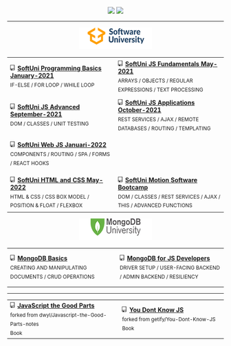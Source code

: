 
<p align="center">
   <img src="https://github-readme-stats.vercel.app/api?username=MiroRuskov&count_private=true&show_icons=true" height="145px" >
   <img src="https://github-readme-stats.vercel.app/api/top-langs/?username=MiroRuskov&layout=compact" height="145px" >
</p>

<hr></hr>

<div align="center" style="height:55px">
   <a href="https://softuni.bg/">
      <img src="https://github.com/MiroRuskov/MiroRuskov/blob/main/images/logo/SoftUni.png">
   </a>
</div>

<table width="100%">
   <tr height="90px">
      <td width="430px">
         <img src="https://raw.githubusercontent.com/MiroRuskov/MiroRuskov/main/images/repo.png" height="13px">
         <a font-weight="500" href="https://github.com/MiroRuskov/SoftUni-Programming-Basics-January-2021">  <strong>SoftUni Programming Basics January-2021 </strong>
         </a>
         <div><sub>IF-ELSE / FOR LOOP / WHILE LOOP</sub></div>
         <div>
         </div>
      </td>
      <td width="430px">
         <img src="https://raw.githubusercontent.com/MiroRuskov/MiroRuskov/main/images/repo.png" height="13px">
         <a href="https://github.com/MiroRuskov/SoftUni-JS-Fundamentals-May-2021"><strong>SoftUni JS Fundamentals May-2021</strong>
         </a>
         <div><sub>ARRAYS / OBJECTS / REGULAR EXPRESSIONS / TEXT PROCESSING</sub></div>
         <div>
         </div>
      </td>
   </tr>
   <tr  height="90px">
      <td>
         <img src="https://raw.githubusercontent.com/MiroRuskov/MiroRuskov/main/images/repo.png" height="13px">
         <a href="https://github.com/MiroRuskov/SoftUni-JS-Advanced-September-2021"> <strong>SoftUni JS Advanced September-2021</strong>
         </a>
         <div><sub>DOM / CLASSES / UNIT TESTING</sub></div>
         <div>
         </div>
      </td>
      <td>
         <img src="https://raw.githubusercontent.com/MiroRuskov/MiroRuskov/main/images/repo.png" height="13px">
         <a href="https://github.com/MiroRuskov/SoftUni-JS-Applications-October-2021">   <strong>SoftUni JS Applications October-2021</strong>
         </a>
         <div><sub>REST SERVICES / AJAX / REMOTE DATABASES / ROUTING / TEMPLATING</sub></div>
         <div>
         </div>
      </td>
   </tr>
   <tr height="90px">
          <td>
         <img src="https://raw.githubusercontent.com/MiroRuskov/MiroRuskov/main/images/repo.png" height="13px">
         <a href="https://github.com/MiroRuskov/SoftUni-Web-JS-Januari-2022"><strong>SoftUni Web JS Januari-2022</strong>
         </a>
         <div><sub>COMPONENTS / ROUTING / SPA / FORMS / REACT HOOKS</sub></div>
         <div>
         </div>
      </td> 
   </tr>
   <tr  height="90px">
      <td>
         <img src="https://raw.githubusercontent.com/MiroRuskov/MiroRuskov/main/images/repo.png" height="13px">
         <a href="https://github.com/MiroRuskov/SoftUni-HTML-and-CSS-May-2022"> <strong>SoftUni HTML and CSS May-2022</strong>
         </a>
         <div><sub>HTML & CSS / CSS BOX MODEL / POSITION & FLOAT / FLEXBOX</sub></div>
         <div>
         </div>
      </td>
      <td>
         <img src="https://raw.githubusercontent.com/MiroRuskov/MiroRuskov/main/images/repo.png" height="13px">
         <a href="https://github.com/MiroRuskov/SoftUni-Motion-Software-Bootcamp"> <strong>SoftUni Motion Software Bootcamp</strong>
         </a>
         <div><sub>DOM / CLASSES / REST SERVICES / AJAX / THIS / ADVANCED FUNCTIONS</sub></div>
         <div>
         </div>
      </td>
   </tr>
    
</table>

<div align="center" style="height:55px">
   <a href="https://university.mongodb.com/courses/catalog">
      <img src="https://github.com/MiroRuskov/MiroRuskov/blob/main/images/logo/MongoDB.png">
   </a>
</div>

<table width="100%">
   <tr height="90px">
      <td  width="430px">
         <img src="https://raw.githubusercontent.com/MiroRuskov/MiroRuskov/main/images/repo.png" height="13px">
         <a href="https://university.mongodb.com/course_completion/a2175fa8-a72e-4273-bc79-3ae9c191e3d1?utm_source=copy&utm_medium=social&utm_campaign=university_social_sharing"> <strong>MongoDB Basics</strong>
         </a>
         <div> <sub>CREATING AND MANIPULATING DOCUMENTS / CRUD OPERATIONS </sub> </div>
         <div>
         </div>
      </td>
      <td  width="430px">
         <img src="https://raw.githubusercontent.com/MiroRuskov/MiroRuskov/main/images/repo.png" height="13px">
         <a href="https://github.com/MiroRuskov/MongoDB-for-Javascript-Developers"> <strong>MongoDB for JS Developers</strong></a>
         <div><sub>DRIVER SETUP / USER-FACING BACKEND / ADMIN BACKEND / RESILIENCY</sub></div>
         <div>
         </div>
      </td>
   </tr>
</table>

<hr></hr>

<table width="100%">
   <tr height="90px">
      <td  width="430px">
         <img src="https://raw.githubusercontent.com/MiroRuskov/MiroRuskov/main/images/repo.png" height="13px">
         <a href="https://github.com/MiroRuskov/Javascript-the-Good-Parts"> <strong>JavaScript the Good Parts</strong></a>
         <div> <sub>forked from dwyl/Javascript-the-Good-Parts-notes</sub> </div>
         <div>
            <sub> Book  </sub>
         </div>
      </td>
      <td  width="430px">
         <img src="https://raw.githubusercontent.com/MiroRuskov/MiroRuskov/main/images/repo.png" height="13px">
         <a href="https://github.com/MiroRuskov/You-Dont-Know-JS"> <strong>You Dont Know JS</strong></a>
         <div><sub>forked from getify/You-Dont-Know-JS</sub></div>
         <div>
            <sub>Book</sub>
         </div>
      </td>
   </tr>
</table>
